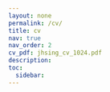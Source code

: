 ```yaml
---
layout: none
permalink: /cv/
title: cv
nav: true
nav_order: 2
cv_pdf: jhsing_cv_1024.pdf
description: 
toc:
  sidebar: 
---
```

